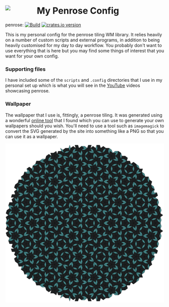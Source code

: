 <image width="100px" src="icon.svg" align="left"></image>
My Penrose Config
=================

penrose: [![Build](https://github.com/sminez/penrose/workflows/Build/badge.svg?branch=master)](https://github.com/sminez/penrose/actions?query=workflow%3ABuild) [![crates.io version](https://img.shields.io/crates/v/penrose)](https://crates.io/crates/penrose)

This is my personal config for the penrose tiling WM library.
It relies heavily on a number of custom scripts and external programs, in
addition to being heavily customised for my day to day workflow. You probably
don't want to use everything that is here but you may find some things of
interest that you want for your own config.


### Supporting files
I have included some of the `scripts` and `.config` directories that I use in my
personal set up which is what you will see in the
[YouTube](https://www.youtube.com/channel/UC04N-5DxEWH4ioK0bvZmF_Q) videos
showcasing penrose.


### Wallpaper
The wallpaper that I use is, fittingly, a penrose tiling. It was generated using
a wonderful [online tool](https://misc.0o0o.org/penrose/) that I found which you
can use to generate your own wallpapers should you wish. You'll need to use a
tool such as `imagemagick` to convert the SVG generated by the site into
something like a PNG so that you can use it as a wallpaper.


![wallpaper](wallpaper.png)
